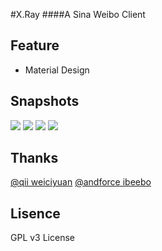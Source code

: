 #X.Ray
####A Sina Weibo Client

Feature
-----
  * Material Design
  
Snapshots
-----
  ![](https://github.com/jas0nchen/X.Ray/blob/master/snapshot/device-2015-04-21-200832.png) ![](https://github.com/jas0nchen/X.Ray/blob/master/snapshot/device-2015-04-21-200939.png)
  ![](https://github.com/jas0nchen/X.Ray/blob/master/snapshot/device-2015-04-21-201018.png) ![](https://github.com/jas0nchen/X.Ray/blob/master/snapshot/device-2015-04-21-201106.png)

Thanks
-----
  [@qii weiciyuan](https://github.com/qii/weiciyuan)
  [@andforce ibeebo](https://github.com/andforce/Beebo/)

Lisence
------
  GPL v3 License 

